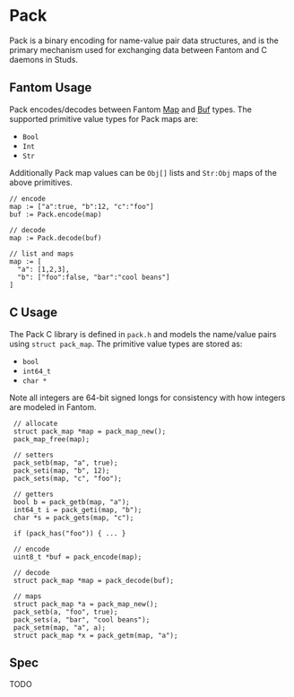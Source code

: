 # Pack

Pack is a binary encoding for name-value pair data structures, and is the
primary mechanism used for exchanging data between Fantom and C daemons in
Studs.

## Fantom Usage

[fan_map]: http://fantom.org/doc/sys/Map
[fan_buf]: http://fantom.org/doc/sys/Buf

Pack encodes/decodes between Fantom [Map][fan_map] and [Buf][fan_buf] types.
The supported primitive value types for Pack maps are:

  - `Bool`
  - `Int`
  - `Str`

Additionally Pack map values can be `Obj[]` lists and `Str:Obj` maps of the
above primitives.

    // encode
    map := ["a":true, "b":12, "c":"foo"]
    buf := Pack.encode(map)

    // decode
    map := Pack.decode(buf)

    // list and maps
    map := [
      "a": [1,2,3],
      "b": ["foo":false, "bar":"cool beans"]
    ]

## C Usage

The Pack C library is defined in `pack.h` and models the name/value pairs using
`struct pack_map`.  The primitive value types are stored as:

  - `bool`
  - `int64_t`
  - `char *`

Note all integers are 64-bit signed longs for consistency with how integers are
modeled in Fantom.

     // allocate
     struct pack_map *map = pack_map_new();
     pack_map_free(map);

     // setters
     pack_setb(map, "a", true);
     pack_seti(map, "b", 12);
     pack_sets(map, "c", "foo");

     // getters
     bool b = pack_getb(map, "a");
     int64_t i = pack_geti(map, "b");
     char *s = pack_gets(map, "c");

     if (pack_has("foo")) { ... }

     // encode
     uint8_t *buf = pack_encode(map);

     // decode
     struct pack_map *map = pack_decode(buf);

     // maps
     struct pack_map *a = pack_map_new();
     pack_setb(a, "foo", true);
     pack_sets(a, "bar", "cool beans");
     pack_setm(map, "a", a);
     struct pack_map *x = pack_getm(map, "a");


## Spec

TODO